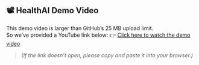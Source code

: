 ## 📽️ HealthAI Demo Video
This demo video is larger than GitHub’s 25 MB upload limit.  
So we’ve provided a YouTube link below:
👉 [Click here to watch the demo video](https://youtu.be/cwCj4w5zgPM?si=J06R0qJTyS1aPfW-)
> *(If the link doesn’t open, please copy and paste it into your browser.)*
